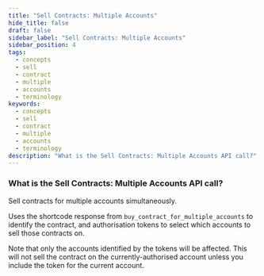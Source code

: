 ```yaml
---
title: "Sell Contracts: Multiple Accounts"
hide_title: false
draft: false
sidebar_label: "Sell Contracts: Multiple Accounts"
sidebar_position: 4
tags:
  - concepts
  - sell
  - contract
  - multiple
  - accounts
  - terminology
keywords:
  - concepts
  - sell
  - contract
  - multiple
  - accounts
  - terminology
description: "What is the Sell Contracts: Multiple Accounts API call?"
---
```


### What is the Sell Contracts: Multiple Accounts API call?

Sell contracts for multiple accounts simultaneously.

Uses the shortcode response from `buy_contract_for_multiple_accounts` to identify the contract, and authorisation tokens to select which accounts to sell those contracts on.

Note that only the accounts identified by the tokens will be affected. This will not sell the contract on the currently-authorised account unless you include the token for the current account.